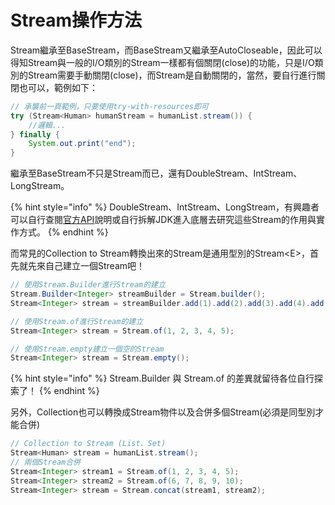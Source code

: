 # Stream操作方法

Stream繼承至BaseStream，而BaseStream又繼承至AutoCloseable，因此可以得知Stream與一般的I/O類別的Stream一樣都有個關閉(close)的功能，只是I/O類別的Stream需要手動關閉(close)，而Stream是自動關閉的，當然，要自行進行關閉也可以，範例如下：

```java
// 承襲前一頁範例，只要使用try-with-resources即可
try (Stream<Human> humanStream = humanList.stream()) {
    //邏輯...
} finally {
    System.out.print("end");
}
```

繼承至BaseStream不只是Stream而已，還有DoubleStream、IntStream、LongStream。

{% hint style="info" %}
DoubleStream、IntStream、LongStream，有興趣者可以自行查閱[官方API](https://docs.oracle.com/javase/8/docs/api/java/util/stream/Stream.html)說明或自行拆解JDK進入底層去研究這些Stream的作用與實作方式。
{% endhint %}

而常見的Collection to Stream轉換出來的Stream是通用型別的Stream\<E>，首先就先來自己建立一個Stream吧！

```java
// 使用Stream.Builder進行Stream的建立
Stream.Builder<Integer> streamBuilder = Stream.builder();
Stream<Integer> stream = streamBuilder.add(1).add(2).add(3).add(4).add(5).build();

// 使用Stream.of進行Stream的建立
Stream<Integer> stream = Stream.of(1, 2, 3, 4, 5);

// 使用Stream.empty建立一個空的Stream
Stream<Integer> stream = Stream.empty();
```

{% hint style="info" %}
Stream.Builder 與 Stream.of 的差異就留待各位自行探索了！
{% endhint %}

另外，Collection也可以轉換成Stream物件以及合併多個Stream(必須是同型別才能合併)

```java
// Collection to Stream (List、Set)
Stream<Human> stream = humanList.stream();
// 兩個Stream合併
Stream<Integer> stream1 = Stream.of(1, 2, 3, 4, 5);
Stream<Integer> stream2 = Stream.of(6, 7, 8, 9, 10);
Stream<Integer> stream = Stream.concat(stream1, stream2);
```
